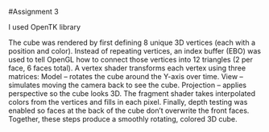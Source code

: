 #Assignment 3

I used OpenTK library

The cube was rendered by first defining 8 unique 3D vertices (each with a position and color). Instead of repeating vertices, an index buffer (EBO) was used to tell OpenGL how to connect those vertices into 12 triangles (2 per face, 6 faces total).
A vertex shader transforms each vertex using three matrices:
Model – rotates the cube around the Y-axis over time.
View – simulates moving the camera back to see the cube.
Projection – applies perspective so the cube looks 3D.
The fragment shader takes interpolated colors from the vertices and fills in each pixel. Finally, depth testing was enabled so faces at the back of the cube don’t overwrite the front faces.
Together, these steps produce a smoothly rotating, colored 3D cube.
